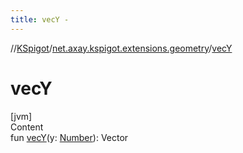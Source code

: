 ```yaml
---
title: vecY -
---
```

//[KSpigot](../index.md)/[net.axay.kspigot.extensions.geometry](index.md)/[vecY](vec-y.md)



# vecY  
[jvm]  
Content  
fun [vecY](vec-y.md)(y: [Number](https://kotlinlang.org/api/latest/jvm/stdlib/kotlin/-number/index.html)): Vector  



